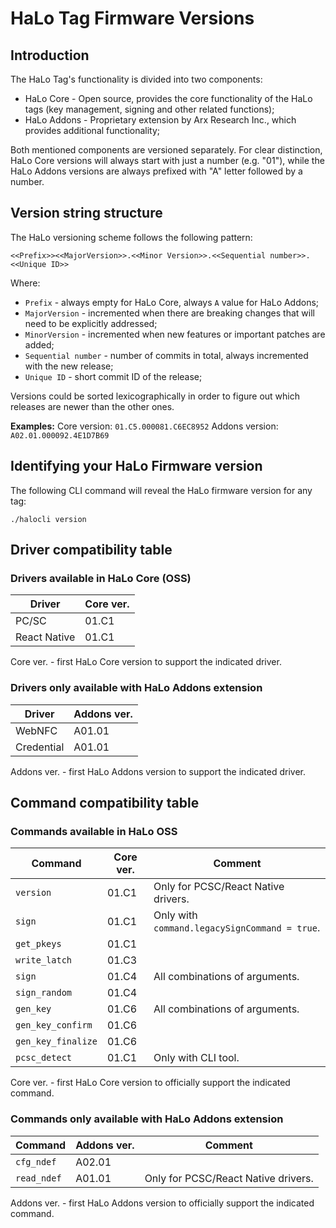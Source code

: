 # HaLo Tag Firmware Versions
## Introduction

The HaLo Tag's functionality is divided into two components:
* HaLo Core - Open source, provides the core functionality of the HaLo tags (key management, signing and other related functions);
* HaLo Addons - Proprietary extension by Arx Research Inc., which provides additional functionality;

Both mentioned components are versioned separately. For clear distinction, HaLo Core versions will always start
with just a number (e.g. "01"), while the HaLo Addons versions are always prefixed with "A" letter followed by a number.

## Version string structure

The HaLo versioning scheme follows the following pattern:

```
<<Prefix>><<MajorVersion>>.<<Minor Version>>.<<Sequential number>>.<<Unique ID>>
```

Where:
* `Prefix` - always empty for HaLo Core, always `A` value for HaLo Addons;
* `MajorVersion` - incremented when there are breaking changes that will need to be explicitly addressed;
* `MinorVersion` - incremented when new features or important patches are added;
* `Sequential number` - number of commits in total, always incremented with the new release;
* `Unique ID` - short commit ID of the release;

Versions could be sorted lexicographically in order to figure out which releases are newer than the other ones.

**Examples:**
Core version: `01.C5.000081.C6EC8952`
Addons version: `A02.01.000092.4E1D7B69`

## Identifying your HaLo Firmware version

The following CLI command will reveal the HaLo firmware version for any tag:

```
./halocli version
```

## Driver compatibility table
### Drivers available in HaLo Core (OSS)

| Driver       | Core ver. |
|--------------|-----------|
| PC/SC        | 01.C1     |
| React Native | 01.C1     |

Core ver. - first HaLo Core version to support the indicated driver.

### Drivers only available with HaLo Addons extension

| Driver       | Addons ver. |
|--------------|-------------|
| WebNFC       | A01.01      |
| Credential   | A01.01      |

Addons ver. - first HaLo Addons version to support the indicated driver.

## Command compatibility table
### Commands available in HaLo OSS

| Command            | Core ver. | Comment                                       |
|--------------------|-----------|-----------------------------------------------|
| `version`          | 01.C1     | Only for PCSC/React Native drivers.           |
| `sign`             | 01.C1     | Only with `command.legacySignCommand = true`. |
| `get_pkeys`        | 01.C1     |                                               | 
| `write_latch`      | 01.C3     |                                               |
| `sign`             | 01.C4     | All combinations of arguments.                |
| `sign_random`      | 01.C4     |                                               |
| `gen_key`          | 01.C6     | All combinations of arguments.                |
| `gen_key_confirm`  | 01.C6     |                                               |
| `gen_key_finalize` | 01.C6     |                                               |
| `pcsc_detect`      | 01.C1     | Only with CLI tool.                           |

Core ver. - first HaLo Core version to officially support the indicated command.

### Commands only available with HaLo Addons extension

| Command            | Addons ver.  | Comment                             |
|--------------------|--------------|-------------------------------------|
| `cfg_ndef`         | A02.01       |                                     |
| `read_ndef`        | A01.01       | Only for PCSC/React Native drivers. |

Addons ver. - first HaLo Addons version to officially support the indicated command.
